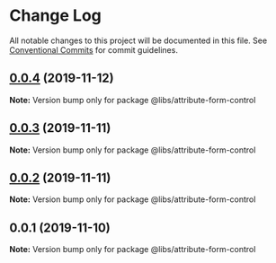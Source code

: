 # Change Log

All notable changes to this project will be documented in this file.
See [Conventional Commits](https://conventionalcommits.org) for commit guidelines.

## [0.0.4](https://git.easyops.local/anyclouds/next-libs/compare/@libs/attribute-form-control@0.0.3...@libs/attribute-form-control@0.0.4) (2019-11-12)

**Note:** Version bump only for package @libs/attribute-form-control

## [0.0.3](https://git.easyops.local/anyclouds/next-libs/compare/@libs/attribute-form-control@0.0.2...@libs/attribute-form-control@0.0.3) (2019-11-11)

**Note:** Version bump only for package @libs/attribute-form-control

## [0.0.2](https://git.easyops.local/anyclouds/next-libs/compare/@libs/attribute-form-control@0.0.1...@libs/attribute-form-control@0.0.2) (2019-11-11)

**Note:** Version bump only for package @libs/attribute-form-control

## 0.0.1 (2019-11-10)

**Note:** Version bump only for package @libs/attribute-form-control
